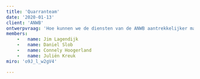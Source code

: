 ```yaml
---
title: 'Quarranteam'
date: '2020-01-13'
client: 'ANWB'
ontwerpvraag: 'Hoe kunnen we de diensten van de ANWB aantrekkelijker maken voor jongvolwassenen van 18 tot en met 25 jaar met betrekking tot het milieu zodat ze lid worden en blijven?'
members:
    -   name: Jim Lagendijk
    -   name: Daniel Slob
    -   name: Connely Hoogerland
    -   name: Juliën Kreuk
miro: 'o9J_l_w2gV4'

---
```





